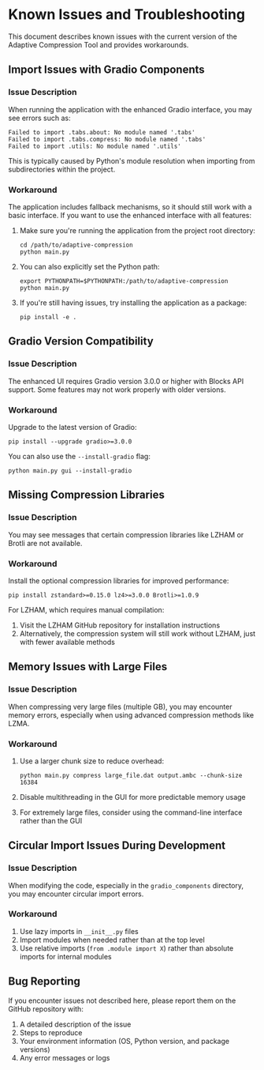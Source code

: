# Known Issues and Troubleshooting

This document describes known issues with the current version of the Adaptive Compression Tool and provides workarounds.

## Import Issues with Gradio Components

### Issue Description

When running the application with the enhanced Gradio interface, you may see errors such as:

```
Failed to import .tabs.about: No module named '.tabs'
Failed to import .tabs.compress: No module named '.tabs'
Failed to import .utils: No module named '.utils'
```

This is typically caused by Python's module resolution when importing from subdirectories within the project.

### Workaround

The application includes fallback mechanisms, so it should still work with a basic interface. If you want to use the enhanced interface with all features:

1. Make sure you're running the application from the project root directory:
   ```
   cd /path/to/adaptive-compression
   python main.py
   ```

2. You can also explicitly set the Python path:
   ```
   export PYTHONPATH=$PYTHONPATH:/path/to/adaptive-compression
   python main.py
   ```

3. If you're still having issues, try installing the application as a package:
   ```
   pip install -e .
   ```

## Gradio Version Compatibility

### Issue Description

The enhanced UI requires Gradio version 3.0.0 or higher with Blocks API support. Some features may not work properly with older versions.

### Workaround

Upgrade to the latest version of Gradio:
```
pip install --upgrade gradio>=3.0.0
```

You can also use the `--install-gradio` flag:
```
python main.py gui --install-gradio
```

## Missing Compression Libraries

### Issue Description

You may see messages that certain compression libraries like LZHAM or Brotli are not available.

### Workaround

Install the optional compression libraries for improved performance:
```
pip install zstandard>=0.15.0 lz4>=3.0.0 Brotli>=1.0.9
```

For LZHAM, which requires manual compilation:
1. Visit the LZHAM GitHub repository for installation instructions
2. Alternatively, the compression system will still work without LZHAM, just with fewer available methods

## Memory Issues with Large Files

### Issue Description

When compressing very large files (multiple GB), you may encounter memory errors, especially when using advanced compression methods like LZMA.

### Workaround

1. Use a larger chunk size to reduce overhead:
   ```
   python main.py compress large_file.dat output.ambc --chunk-size 16384
   ```

2. Disable multithreading in the GUI for more predictable memory usage

3. For extremely large files, consider using the command-line interface rather than the GUI

## Circular Import Issues During Development

### Issue Description

When modifying the code, especially in the `gradio_components` directory, you may encounter circular import errors.

### Workaround

1. Use lazy imports in `__init__.py` files
2. Import modules when needed rather than at the top level
3. Use relative imports (`from .module import X`) rather than absolute imports for internal modules

## Bug Reporting

If you encounter issues not described here, please report them on the GitHub repository with:

1. A detailed description of the issue
2. Steps to reproduce
3. Your environment information (OS, Python version, and package versions)
4. Any error messages or logs
